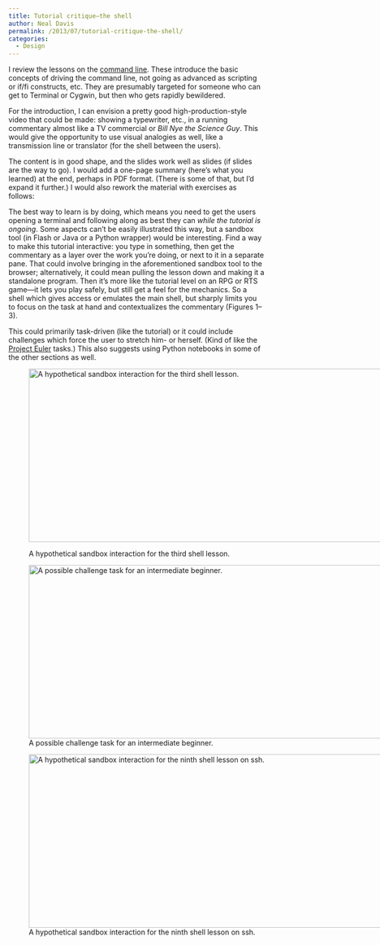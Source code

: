 ```yaml
---
title: Tutorial critique—the shell
author: Neal Davis
permalink: /2013/07/tutorial-critique-the-shell/
categories:
  - Design
---
```

I review the lessons on the [command line][1]. These introduce the basic concepts of driving the command line, not going as advanced as scripting or if/fi constructs, etc. They are presumably targeted for someone who can get to Terminal or Cygwin, but then who gets rapidly bewildered.

For the introduction, I can envision a pretty good high-production-style video that could be made: showing a typewriter, etc., in a running commentary almost like a TV commercial or *Bill Nye the Science Guy*. This would give the opportunity to use visual analogies as well, like a transmission line or translator (for the shell between the users).

The content is in good shape, and the slides work well as slides (if slides are the way to go). I would add a one-page summary (here&#8217;s what you learned) at the end, perhaps in PDF format. (There is some of that, but I&#8217;d expand it further.) I would also rework the material with exercises as follows:

The best way to learn is by doing, which means you need to get the users opening a terminal and following along as best they can *while the tutorial is ongoing*. Some aspects can&#8217;t be easily illustrated this way, but a sandbox tool (in Flash or Java or a Python wrapper) would be interesting. Find a way to make this tutorial interactive: you type in something, then get the commentary as a layer over the work you&#8217;re doing, or next to it in a separate pane. That could involve bringing in the aforementioned sandbox tool to the browser; alternatively, it could mean pulling the lesson down and making it a standalone program. Then it&#8217;s more like the tutorial level on an RPG or RTS game—it lets you play safely, but still get a feel for the mechanics. So a shell which gives access or emulates the main shell, but sharply limits you to focus on the task at hand and contextualizes the commentary (Figures 1–3).

This could primarily task-driven (like the tutorial) or it could include challenges which force the user to stretch him- or herself. (Kind of like the [Project Euler][2] tasks.) This also suggests using Python notebooks in some of the other sections as well.<figure id="attachment_3597" style="width: 762px;" class="wp-caption alignnone">

[<img src="http://teaching.software-carpentry.org/wp-content/uploads/2013/07/fig1.png" alt="A hypothetical sandbox interaction for the third shell lesson." width="762" height="341" class="size-full wp-image-3597" />][3]<figcaption class="wp-caption-text">A hypothetical sandbox interaction for the third shell lesson.</figcaption></figure> <figure id="attachment_3598" style="width: 762px;" class="wp-caption alignnone">[<img src="http://teaching.software-carpentry.org/wp-content/uploads/2013/07/fig2.png" alt="A possible challenge task for an intermediate beginner." width="762" height="341" class="size-full wp-image-3598" />][4]<figcaption class="wp-caption-text">A possible challenge task for an intermediate beginner.</figcaption></figure> <figure id="attachment_3599" style="width: 762px;" class="wp-caption alignnone">[<img src="http://teaching.software-carpentry.org/wp-content/uploads/2013/07/fig3.png" alt="A hypothetical sandbox interaction for the ninth shell lesson on ssh." width="762" height="341" class="size-full wp-image-3599" />][5]<figcaption class="wp-caption-text">A hypothetical sandbox interaction for the ninth shell lesson on ssh.</figcaption></figure>

 [1]: http://software-carpentry.org/4_0/shell/index.html
 [2]: http://projecteuler.net/
 [3]: http://teaching.software-carpentry.org/wp-content/uploads/2013/07/fig1.png
 [4]: http://teaching.software-carpentry.org/wp-content/uploads/2013/07/fig2.png
 [5]: http://teaching.software-carpentry.org/wp-content/uploads/2013/07/fig3.png
